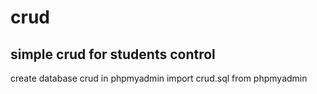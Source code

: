 # crud
simple crud for students control
---------------------------------
create database crud in phpmyadmin
import crud.sql from phpmyadmin  
